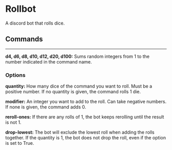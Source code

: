 # Rollbot

A discord bot that rolls dice.

## Commands

---

**d4, d6, d8, d10, d12, d20, d100:** Sums random integers from 1 to the number indicated in the command name.

### Options

**quantity:** How many dice of the command you want to roll. Must be a positive number. If no quantity is given, the command rolls 1 die.

**modifier:** An integer you want to add to the roll. Can take negative numbers. If none is given, the command adds 0.

**reroll-ones:** If there are any rolls of 1, the bot keeps rerolling until the result is not 1.

**drop-lowest:** The bot will exclude the lowest roll when adding the rolls together. If the quantity is 1, the bot does not drop the roll, even if the option is set to True.
